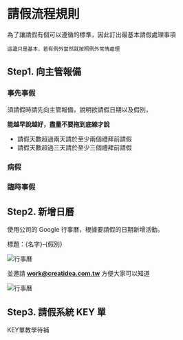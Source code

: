 # 請假流程規則

為了讓請假有個可以遵循的標準，因此訂出最基本請假處理事項

`這邊只是基本，若有例外當然就按照例外常情處理`

## Step1. 向主管報備

### 事先事假

須請假時請先向主管報備，說明欲請假日期以及假別，

**能越早說越好，盡量不要拖到底線才說**

- 請假天數超過兩天請於至少兩個禮拜前請假
- 請假天數超過三天請於至少三個禮拜前請假

### 病假

### 臨時事假

## Step2. 新增日曆

使用公司的 Google 行事曆，根據要請假的日期新增活動。

標題：{名字}-{假別}

![行事曆](http://imgur.com/vPGfkUY.png)

並邀請 **work@creatidea.com.tw** 方便大家可以知道

![行事曆](http://imgur.com/XiBO5ih.png)

## Step3. 請假系統 KEY 單

KEY單教學待補
